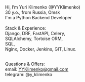 Hi, I’m Yuri Klimenko (@YYKlimenko) <br>
30 y.o., from Russia, Omsk <br>
I'm a Python Backend Developer <br><br>
Stack & Experience:<br>
Django, DRF, FastAPI, Celery,<br>
SQLAlchemy, Tortoise ORM,<br>
SQL, <br> 
Nginx, Docker, Jenkins, GIT, Linux. <br><br>

Questions & Offers: <br> 
  email: YYKlimenko@gmail.com <br>
  telegram: @y_klimenko 
